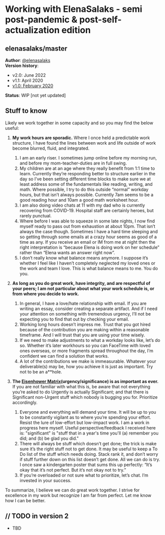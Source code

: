 # Working with ElenaSalaks - semi post-pandemic & post-self-actualization edition

## elenasalaks/master

**Author**: [@elenasalaks](https://twitter.com/elenasalaks) \
**Version history**:
* v2.0:   June 2022
* v1.1:   April 2020
* [v1.0: 	February 2020](https://github.com/ElenaSalaks/Master/blob/master/READMEv1.0.md)

**Status**: WIP [not yet updated]

## Stuff to know


Likely we work together in some capacity and so you may find the below useful:

1.	**My work hours are sporadic.** Where I once held a predictable work structure, I have found the lines between work and life outside of work become blurred, fluid, and integrated. 

    1. I am an early riser. I sometimes jump online before my morning run, and before my mom-teacher-duties are in full swing.
    1. My children are at an age where they really benefit from 1:1 time to learn. Currently they’re responding better to structure earlier in the day so I’ve been setting different time blocks to make sure we at least address some of the fundamentals like reading, writing, and math. Where possible, I try to do this outside “normal” workday hours, but that isn’t always possible. Currently 7am seems to be a good reading hour and 10am a good math worksheet hour. 
    1. I am also doing video chats at 11 with my dad who is currently recovering from COVID-19. Hospital staff are certainly heroes, but rarely punctual. 
    1. Where before I was able to squeeze in some late nights, I now find myself ready to pass out from exhaustion at about 10pm. That isn’t always the case though. Sometimes I have a hard time sleeping and so getting through some emails at a crazy hour seems as good of a time as any.  If you receive an email or IM from me at night then the right interpretation is “because Elena is doing work on her schedule” rather than “Elena wants an answer right now”.
    1. I don’t really know what balance means anymore. I suppose it’s whether I feel like I haven’t completely neglected my loved ones or the work and team I love. This is what balance means to me. You do you.

1. **As long as you do great work, have integrity, and are respectful of your peers; I am not particular about what your work schedule is, or from where you decide to work.**

    1. In general, I have a love/hate relationship with email. If you are writing an essay, consider creating a separate artifact. And if I need your attention on something with tremendous urgency, I’ll not be expecting you to find that out by checking your email.
    1. Working long hours doesn’t impress me. Trust that you got hired because of the contribution you are making within a reasonable timeframe. And I will trust that you are using your time wisely. 
    1. If we need to make adjustments to what a workday looks like, let’s do so. Whether it’s later workhours so you can FaceTime with loved ones overseas, or more fragments spread throughout the day, I’m confident we can find a solution that works. 
    1. A lot of the contributions we make is immeasurable. Whatever your deliverable(s) may be, how you achieve it is just as important. Try not to be an a**hole.

1. **The [Eisenhower Matrix](http://www.eisenhower.me/eisenhower-matrix/)(urgency/significance) is as important as ever.** If you are not familiar with what this is, be aware that not everything you’re asked to do Urgently is actually Significant; and that there is Significant non-Urgent stuff which nobody is bugging you for. Prioritize accordingly.

    1. Everyone and everything will demand your time. It will be up to you to be constantly vigilant as to where you’re spending your effort. Resist the lure of low-effort but low-impact work. I am a work in progress here myself.  Useful perspective/feedback I received here is: "significant" is "stuff that in a year's time you'll (a) remember you did; and (b) be glad you did."
    1. There will always be stuff which doesn’t get done; the trick is make sure it’s the right stuff not to get done. It may be useful to keep a To Do list of the stuff which needs doing. Stack rank it, and don’t worry if stuff further down on this list doesn’t get done. All we can do is try. I once saw a kindergarten poster that sums this up perfectly: “It’s okay that it’s not perfect. But it’s not okay not to try.”
    1. If you’re overloaded or not sure what to prioritize, let’s chat. I’m invested in your success.

To summarize, I believe we can do great work together. I strive for excellence in my work but recognize I am far from perfect. Let me know how I can be better. 

## // TODO in version 2

*   TBD
